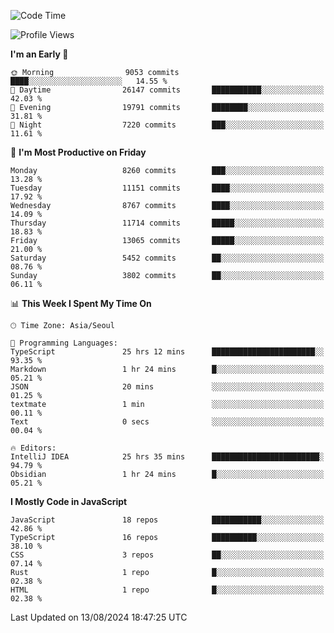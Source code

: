 <!--START_SECTION:waka-->
![Code Time](http://img.shields.io/badge/Code%20Time-6%2C549%20hrs%2012%20mins-blue)

![Profile Views](http://img.shields.io/badge/Profile%20Views-0-blue)

**I'm an Early 🐤** 

```text
🌞 Morning                9053 commits        ████░░░░░░░░░░░░░░░░░░░░░   14.55 % 
🌆 Daytime                26147 commits       ███████████░░░░░░░░░░░░░░   42.03 % 
🌃 Evening                19791 commits       ████████░░░░░░░░░░░░░░░░░   31.81 % 
🌙 Night                  7220 commits        ███░░░░░░░░░░░░░░░░░░░░░░   11.61 % 
```
📅 **I'm Most Productive on Friday** 

```text
Monday                   8260 commits        ███░░░░░░░░░░░░░░░░░░░░░░   13.28 % 
Tuesday                  11151 commits       ████░░░░░░░░░░░░░░░░░░░░░   17.92 % 
Wednesday                8767 commits        ████░░░░░░░░░░░░░░░░░░░░░   14.09 % 
Thursday                 11714 commits       █████░░░░░░░░░░░░░░░░░░░░   18.83 % 
Friday                   13065 commits       █████░░░░░░░░░░░░░░░░░░░░   21.00 % 
Saturday                 5452 commits        ██░░░░░░░░░░░░░░░░░░░░░░░   08.76 % 
Sunday                   3802 commits        ██░░░░░░░░░░░░░░░░░░░░░░░   06.11 % 
```


📊 **This Week I Spent My Time On** 

```text
🕑︎ Time Zone: Asia/Seoul

💬 Programming Languages: 
TypeScript               25 hrs 12 mins      ███████████████████████░░   93.35 % 
Markdown                 1 hr 24 mins        █░░░░░░░░░░░░░░░░░░░░░░░░   05.21 % 
JSON                     20 mins             ░░░░░░░░░░░░░░░░░░░░░░░░░   01.25 % 
textmate                 1 min               ░░░░░░░░░░░░░░░░░░░░░░░░░   00.11 % 
Text                     0 secs              ░░░░░░░░░░░░░░░░░░░░░░░░░   00.04 % 

🔥 Editors: 
IntelliJ IDEA            25 hrs 35 mins      ████████████████████████░   94.79 % 
Obsidian                 1 hr 24 mins        █░░░░░░░░░░░░░░░░░░░░░░░░   05.21 % 
```

**I Mostly Code in JavaScript** 

```text
JavaScript               18 repos            ███████████░░░░░░░░░░░░░░   42.86 % 
TypeScript               16 repos            ██████████░░░░░░░░░░░░░░░   38.10 % 
CSS                      3 repos             ██░░░░░░░░░░░░░░░░░░░░░░░   07.14 % 
Rust                     1 repo              █░░░░░░░░░░░░░░░░░░░░░░░░   02.38 % 
HTML                     1 repo              █░░░░░░░░░░░░░░░░░░░░░░░░   02.38 % 
```




 Last Updated on 13/08/2024 18:47:25 UTC
<!--END_SECTION:waka-->

